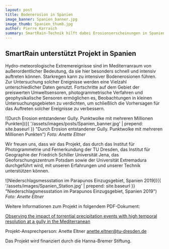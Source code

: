 ```yaml
---
layout: post
title: Bodenerosion in Spanien
image_banner: Spanien_banner.jpg
image_thumb: Spanien_thumb.jpg
author: Pierre Karrasch
summary: SmartRain-Technik hilft dabei Erosionserscheinungen in Spanien zu untersuchen
---
```


## SmartRain unterstützt Projekt in Spanien

Hydro-meteorologische Extremereignisse sind im Mediterranraum von außerordentlicher Bedeutung, da sie hier besonders schnell und intensiv auftreten können. Starkregen kann zu intensiver Bodenerosionen führen. Zur Untersuchung solcher Ereignisse werden eine Vielzahl unterschiedlicher Daten genutzt. Fortschritte auf dem Gebiet der preiswerten Umweltsensoren, photogrammetrische Verfahren und geophysikalische Sensoren ermöglichen es, Beobachtungen in kleinen Untersuchungsgebieten zu verdichten, um schließlich die Vorhersagen für das Auftreten solcher Ereignisse zu verbessern.

![Durch Erosion entstandener Gully. Punktwolke mit mehreren Millionen Punkten]({{ '/assets/images/posts/Spanien_banner.jpg' | prepend: site.baseurl }} "Durch Erosion entstandener Gully. Punktwolke mit mehreren Millionen Punkten")
*Foto: Anette Eltner*

Wir freuen uns, dass wir das Projekt, das durch das Institut für Photogrammetrie und Fernerkundung der TU Dresden, das Institut für Geographie der Friedrich Schiller Universität Jena, das Geoforschungszentrum Potsdam sowie der Universität Extremadura durchgeführt wird, mit unseren Erfahrungen und unserer Technik unterstützen können.

![Niederschlagsmessstation im Parapunos Einzugsgebiet, Spanien 2019]({{ '/assets/images/Spanien_Station.jpg' | prepend: site.baseurl }} "Niederschlagsmessstation im Parapunos Einzugsgebiet, Spanien 2019")
*Foto: Anette Eltner*

Weitere Informationen zum Projekt in folgendem PDF-Dokument:

<a href="https://smart-rain.de/assets/images/Eltner_Spanien.pdf" target="_blank">Observing the impact of torrential precipitation events with high temporal resolution at a gully in the Mediterranean</a>

Projekt-Ansprechperson: Anette Eltner <anette.eltner@tu-dresden.de>

Das Projekt wird finanziert durch die Hanna-Bremer Stiftung.
